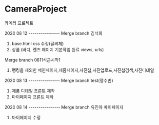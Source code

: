 # CameraProject
카메라 프로젝트

2020 08 12 ----------------
Merge branch 김석희
1. base.html css 수정(글씨체)
2. 상품 (바디, 렌즈 페이지 기본작업 완료 views, urls)

Merge branch 0811석근시작1
1. 랭킹을 제외한 메인페이지,제품페이지,사진첩,사진업로드,사진첩검색,사진디테일

2020 08 13 ----------------
Merge branch test(정수빈)
1. 제품 디테일 프론트 제작
2. 마이페이지 프론트 제작

2020 08 14 ----------------
Merge branch 유진아 마이페이지
1. 마이페이지 수정